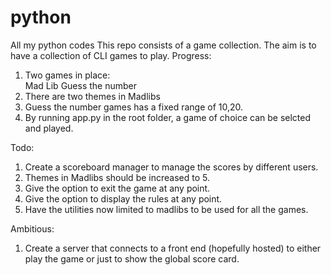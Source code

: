 # python
All my python codes
This repo consists of a game collection. 
The aim is to have a collection of CLI games to play. 
Progress: 
1. Two games in place:  
    Mad Lib
    Guess the number
2. There are two themes in Madlibs
3. Guess the number games has a fixed range of 10,20.
4. By running app.py in the root folder, a game of choice can be selcted and played.

Todo:
1. Create a scoreboard manager to manage the scores by different users. 
2. Themes in Madlibs should be increased to 5.
3. Give the option to exit the game at any point.
4. Give the option to display the rules at any point.
5. Have the utilities now limited to madlibs to be used for all the games.

Ambitious:
1. Create a server that connects to a front end (hopefully hosted) to either play the game or just to show the global score card. 